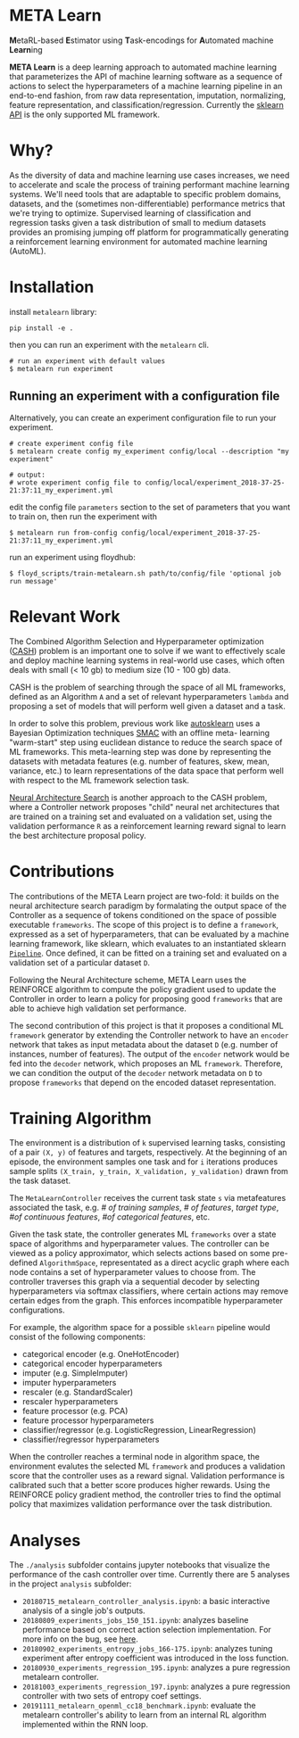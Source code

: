 # META Learn

**M**etaRL-based **E**stimator using **T**ask-encodings for
**A**utomated machine **Learn**ing

**META Learn** is a deep learning approach to automated machine learning that
parameterizes the API of machine learning software as a sequence of actions to
select the hyperparameters of a machine learning pipeline in an end-to-end
fashion, from raw data representation, imputation, normalizing, feature
representation, and classification/regression. Currently the
[sklearn API][sklearn] is the only supported ML framework.


# Why?

As the diversity of data and machine learning use cases increases, we need
to accelerate and scale the process of training performant machine learning
systems. We'll need tools that are adaptable to specific problem domains,
datasets, and the (sometimes non-differentiable) performance metrics that we're
trying to optimize. Supervised learning of classification and regression tasks
given a task distribution of small to medium datasets provides an promising
jumping off platform for programmatically generating a reinforcement learning
environment for automated machine learning (AutoML).


# Installation

install `metalearn` library:
```
pip install -e .
```

then you can run an experiment with the `metalearn` cli.

```
# run an experiment with default values
$ metalearn run experiment
```

## Running an experiment with a configuration file

Alternatively, you can create an experiment configuration file to run
your experiment.

```
# create experiment config file
$ metalearn create config my_experiment config/local --description "my experiment"

# output:
# wrote experiment config file to config/local/experiment_2018-37-25-21:37:11_my_experiment.yml
```


edit the config file `parameters` section to the set of parameters
that you want to train on, then run the experiment with

```
$ metalearn run from-config config/local/experiment_2018-37-25-21:37:11_my_experiment.yml
```

run an experiment using floydhub:

```
$ floyd_scripts/train-metalearn.sh path/to/config/file 'optional job run message'
```


# Relevant Work

The Combined Algorithm Selection and Hyperparameter optimization
([CASH][autosklearn]) problem is an important one to solve if we want to
effectively scale and deploy machine learning systems in real-world use cases,
which often deals with small (< 10 gb) to medium size (10 - 100 gb) data.

CASH is the problem of searching through the space of all ML frameworks,
defined as an Algorithm `A` and a set of relevant hyperparameters `lambda`
and proposing a set of models that will perform well given a dataset and
a task.

In order to solve this problem, previous work like [autosklearn][autosklearn]
uses a Bayesian Optimization techniques [SMAC][smac] with an offline meta-
learning "warm-start" step using euclidean distance to reduce the search space
of ML frameworks. This meta-learning step was done by representing the datasets
with metadata features (e.g. number of features, skew, mean, variance, etc.) to
learn representations of the data space that perform well with respect to the ML
framework selection task.

[Neural Architecture Search][neuralarchsearch] is another approach to the CASH
problem, where a Controller network proposes "child" neural net architectures
that are trained on a training set and evaluated on a validation set, using the
validation performance `R` as a reinforcement learning reward signal to learn
the best architecture proposal policy.


# Contributions

The contributions of the META Learn project are two-fold: it builds on the neural
architecture search paradigm by formalating the output space of the Controller
as a sequence of tokens conditioned on the space of possible executable
`frameworks`. The scope of this project is to define a `framework`, expressed
as a set of hyperparameters, that can be evaluated by a machine learning
framework, like sklearn, which evaluates to an instantiated sklearn
[`Pipeline`][sklearn-pipeline]. Once defined, it can be fitted on a training
set and evaluated on a validation set of a particular dataset `D`.

Following the Neural Architecture scheme, META Learn uses the REINFORCE algorithm
to compute the policy gradient used to update the Controller in order to learn a
policy for proposing good `frameworks` that are able to achieve high validation
set performance.

The second contribution of this project is that it proposes a conditional
ML `framework` generator by extending the Controller network to have an `encoder`
network that takes as input metadata about the dataset `D` (e.g. number of
instances, number of features). The output of the `encoder` network would be
fed into the `decoder` network, which proposes an ML `framework`. Therefore,
we can condition the output of the `decoder` network metadata on `D` to propose
`frameworks` that depend on the encoded dataset representation.


# Training Algorithm

The environment is a distribution of `k` supervised learning tasks, consisting
of a pair `(X, y)` of features and targets, respectively. At the beginning of
an episode, the environment samples one task and for `i` iterations produces
sample splits `(X_train, y_train, X_validation, y_validation)` drawn from the
task dataset.

The `MetaLearnController` receives the current task state `s` via metafeatures
associated the task, e.g. _# of training samples_, _# of features_,
_target type_, _#of continuous features_, _#of categorical features_, etc.

Given the task state, the controller generates ML `frameworks` over a state
space of algorithms and hyperparameter values. The controller can be viewed as a
policy approximator, which selects actions based on some pre-defined
`AlgorithmSpace`, representated as a direct acyclic graph where each node
contains a set of hyperparameter values to choose from. The controller traverses
this graph via a sequential decoder by selecting hyperparameters via softmax
classifiers, where certain actions may remove certain edges from the graph.
This enforces incompatible hyperparameter configurations.

For example, the algorithm space for a possible `sklearn` pipeline would
consist of the following components:

- categorical encoder (e.g. OneHotEncoder)
- categorical encoder hyperparameters
- imputer (e.g. SimpleImputer)
- imputer hyperparameters
- rescaler (e.g. StandardScaler)
- rescaler hyperparameters
- feature processor (e.g. PCA)
- feature processor hyperparameters
- classifier/regressor (e.g. LogisticRegression, LinearRegression)
- classifier/regressor hyperparameters

When the controller reaches a terminal node in algorithm space, the environment
evalutes the selected ML `framework` and produces a validation score that the
controller uses as a reward signal. Validation performance is calibrated such
that a better score produces higher rewards. Using the REINFORCE policy
gradient method, the controller tries to find the optimal policy that
maximizes validation performance over the task distribution.


# Analyses

The `./analysis` subfolder contains jupyter notebooks that visualize the
performance of the cash controller over time. Currently there are 5 analyses
in the project `analysis` subfolder:
- `20180715_metalearn_controller_analysis.ipynb`: a basic interactive analysis
  of a single job's outputs.
- `20180809_experiments_jobs_150_151.ipynb`: analyzes baseline performance
  based on correct action selection implementation. For more info on the bug,
  see [here](https://github.com/cosmicBboy/ml-research/commit/59ec74e7f87bb553220c83eecc44d9bdbda582e5).
- `20180902_experiments_entropy_jobs_166-175.ipynb`: analyzes tuning experiment
  after entropy coefficient was introduced in the loss function.
- `20180930_experiments_regression_195.ipynb`: analyzes a pure regression
  metalearn controller.
- `20181003_experiments_regression_197.ipynb`: analyzes a pure regression
  controller with two sets of entropy coef settings.
- `20191111_metalearn_openml_cc18_benchmark.ipynb`: evaluate the metalearn
  controller's ability to learn from an internal RL algorithm implemented within
  the RNN loop.


[neuralarchsearch]: https://arxiv.org/abs/1611.01578
[apricot]: https://github.com/jmschrei/apricot
[autosklearn]: papers.nips.cc/paper/5872-efficient-and-robust-automated-machine-learning.pdf
[autosklearn-package]: https://automl.github.io/auto-sklearn/stable/
[autosklearn-supp]: http://ml.informatik.uni-freiburg.de/papers/15-NIPS-auto-sklearn-supplementary.pdf
[meta-rl]: https://arxiv.org/pdf/1611.05763.pdf
[smac]: https://www.cs.ubc.ca/~hutter/papers/10-TR-SMAC.pdf
[gan-imputation]: http://proceedings.mlr.press/v80/yoon18a.html
[gru]: https://arxiv.org/pdf/1406.1078.pdf
[reinforce]: https://www.quora.com/What-is-the-REINFORCE-algorithm
[tpot]: https://github.com/EpistasisLab/tpot
[h20]: http://docs.h2o.ai/h2o/latest-stable/h2o-docs/automl.html
[openml]: https://www.openml.org/
[pytorch-reinforce]: https://github.com/pytorch/examples/blob/master/reinforcement_learning/reinforce.py
[sklearn]: http://scikit-learn.org/stable/
[sklearn-pipeline]: http://scikit-learn.org/stable/modules/generated/sklearn.pipeline.Pipeline.html
[xgboost]: https://xgboost.readthedocs.io/en/latest/python/python_intro.html
